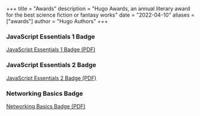 +++
title = "Awards"
description = "Hugo Awards, an annual literary award for the best science fiction or fantasy works"
date = "2022-04-10"
aliases = ["awards"]
author = "Hugo Authors"
+++

### JavaScript Essentials 1 Badge
[JavaScript Essentials 1 Badge (PDF)](/files/JavaScript_Essentials_1_Badge20241222-27-xrxs4z.pdf)

### JavaScript Essentials 2 Badge
[JavaScript Essentials 2 Badge (PDF)](/files/JavaScript_Essentials_2_Badge20241227-28-jjy34s.pdf)

### Networking Basics Badge
[Networking Basics Badge (PDF)](/files/Networking_Basics_Badge20241127-26-w3jndt.pdf)
